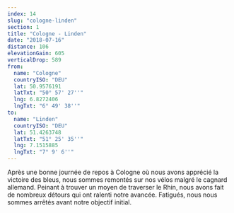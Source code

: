 ```yaml
---
index: 14
slug: "cologne-linden"
section: 1
title: "Cologne - Linden"
date: "2018-07-16"
distance: 106
elevationGain: 605
verticalDrop: 589
from:
  name: "Cologne"
  countryISO: "DEU"
  lat: 50.9576191
  latTxt: "50° 57' 27''"
  lng: 6.8272406
  lngTxt: "6° 49' 38''"
to:
  name: "Linden"
  countryISO: "DEU"
  lat: 51.4263748
  latTxt: "51° 25' 35''"
  lng: 7.1515885
  lngTxt: "7° 9' 6''"
---
```


Après une bonne journée de repos à Cologne où nous avons apprécié la victoire des bleus, nous sommes remontés sur nos vélos malgré le cagnard allemand. Peinant à trouver un moyen de traverser le Rhin, nous avons fait de nombreux détours qui ont ralenti notre avancée. Fatigués, nous nous sommes arrêtés avant notre objectif initial.
